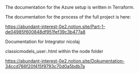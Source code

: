The documentation for the Azure setup is written in Terraform.

The documentation for the process of the full project is here:

https://abundant-interest-0e2.notion.site/Part-1-de04985f600848df951fef39c3b477a8

Documentation for Integrator nicolaj

classicmodels_user:<user>.html within the node folder

https://abundant-interest-0e2.notion.site/Dokumentation-34ccd766f20f415f9793c70d0a5bdb7a